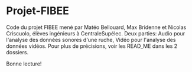 # Projet-FIBEE

Code du projet FIBEE mené par Matéo Bellouard, Max Bridenne et Nicolas Criscuolo, élèves ingénieurs à CentraleSupélec. Deux parties: Audio pour l'analyse des données sonores d'une ruche, Vidéo pour l'analyse des données vidéos. Pour plus de précisions, voir les READ_ME dans les 2 dossiers.

Bonne lecture! 
